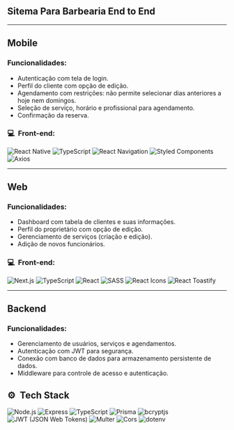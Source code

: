 ## Sitema Para Barbearia End to End

---

## Mobile

### Funcionalidades:

- Autenticação com tela de login.
- Perfil do cliente com opção de edição.
- Agendamento com restrições: não permite selecionar dias anteriores a hoje nem domingos.
- Seleção de serviço, horário e profissional para agendamento.
- Confirmação da reserva.

<h3>💻 &nbsp;Front-end:</h3>

![React Native](https://img.shields.io/badge/React_Native-61DAFB?style=flat&logo=react&logoColor=white)
![TypeScript](https://img.shields.io/badge/TypeScript-007ACC?style=flat&logo=typescript&logoColor=white)
![React Navigation](https://img.shields.io/badge/React_Navigation-000000?style=flat&logo=react-navigation&logoColor=white)
![Styled Components](https://img.shields.io/badge/Styled_Components-DB7093?style=flat&logo=styled-components&logoColor=white)
![Axios](https://img.shields.io/badge/Axios-5A29E4?style=flat&logo=axios&logoColor=white)

---

## Web

### Funcionalidades:

- Dashboard com tabela de clientes e suas informações.
- Perfil do proprietário com opção de edição.
- Gerenciamento de serviços (criação e edição).
- Adição de novos funcionários.

<h3>💻 &nbsp;Front-end:</h3>

![Next.js](https://img.shields.io/badge/Next.js-000000?style=flat&logo=next.js&logoColor=white)
![TypeScript](https://img.shields.io/badge/TypeScript-007ACC?style=flat&logo=typescript&logoColor=white)
![React](https://img.shields.io/badge/React-333333?style=flat&logo=react&logoColor=61DAFB)
![SASS](https://img.shields.io/badge/SASS-CC6699?style=flat&logo=sass&logoColor=white)
![React Icons](https://img.shields.io/badge/React_Icons-00D8FF?style=flat&logo=react&logoColor=white)
![React Toastify](https://img.shields.io/badge/React_Toastify-FFC107?style=flat&logo=react&logoColor=white)

---

## Backend

### Funcionalidades:

- Gerenciamento de usuários, serviços e agendamentos.
- Autenticação com JWT para segurança.
- Conexão com banco de dados para armazenamento persistente de dados.
- Middleware para controle de acesso e autenticação.

<h2> ⚙️ &nbsp;Tech Stack</h2>

![Node.js](https://img.shields.io/badge/Node.js-339933?style=flat&logo=node.js&logoColor=white)
![Express](https://img.shields.io/badge/Express-000000?style=flat&logo=express&logoColor=white)
![TypeScript](https://img.shields.io/badge/TypeScript-007ACC?style=flat&logo=typescript&logoColor=white)
![Prisma](https://img.shields.io/badge/Prisma-2D3748?style=flat&logo=prisma&logoColor=white)
![bcryptjs](https://img.shields.io/badge/bcryptjs-2A6976?style=flat)
![JWT (JSON Web Tokens)](https://img.shields.io/badge/JWT-000000?style=flat&logo=json-web-tokens)
![Multer](https://img.shields.io/badge/Multer-FF5722?style=flat&logo=node.js&logoColor=white)
![Cors](https://img.shields.io/badge/Cors-FFCA28?style=flat&logo=cors&logoColor=white)
![dotenv](https://img.shields.io/badge/dotenv-141414?style=flat&logo=dotenv&logoColor=white)
